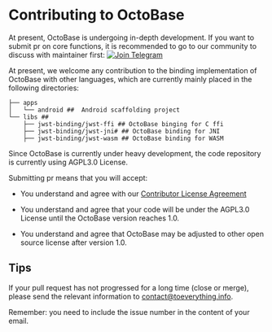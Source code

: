 # Contributing to OctoBase

At present, OctoBase is undergoing in-depth development. If you want to submit pr on core functions, it is recommended to go to our community to discuss with maintainer first: [![Join Telegram](https://img.shields.io/badge/join-telegram-blue)](https://t.me/affineworkos)

At present, we welcome any contribution to the binding implementation of OctoBase with other languages, which are currently mainly placed in the following directories:

```shell
├── apps
│   └── android ##  Android scaffolding project
└── libs ##
    ├── jwst-binding/jwst-ffi ## OctoBase binging for C ffi
    ├── jwst-binding/jwst-jni# ## OctoBase binding for JNI
    ├── jwst-binding/jwst-wasm ## OctoBase binding for WASM
```

Since OctoBase is currently under heavy development, the code repository is currently using AGPL3.0 License.

Submitting pr means that you will accept:

-   You understand and agree with our [Contributor License Agreement](./CLA.md)

-   You understand and agree that your code will be under the AGPL3.0 License until the OctoBase version reaches 1.0.

-   You understand and agree that OctoBase may be adjusted to other open source license after version 1.0.

## Tips

If your pull request has not progressed for a long time (close or merge), please send the relevant information to contact@toeverything.info.

Remember: you need to include the issue number in the content of your email.
